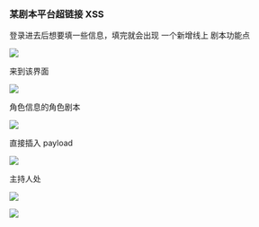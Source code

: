 ### 某剧本平台超链接 XSS

登录进去后想要填一些信息，填完就会出现 一个新增线上 剧本功能点

![](https://pic1.imgdb.cn/item/68ae7a7458cb8da5c853e636.png)

来到该界面

![](https://pic1.imgdb.cn/item/68ae983958cb8da5c854738f.png)

角色信息的角色剧本

![](https://pic1.imgdb.cn/item/68ae984b58cb8da5c8547463.png)

直接插入 payload

![](https://pic1.imgdb.cn/item/68ae985e58cb8da5c8547561.png)

主持人处

![](https://pic1.imgdb.cn/item/68ae987058cb8da5c8547649.png)

![](https://pic1.imgdb.cn/item/68ae987e58cb8da5c8547687.png)